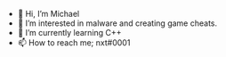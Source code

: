 - 👋 Hi, I’m Michael
- 👀 I’m interested in malware and creating game cheats.
- 🌱 I’m currently learning C++
- 📫 How to reach me; nxt#0001
